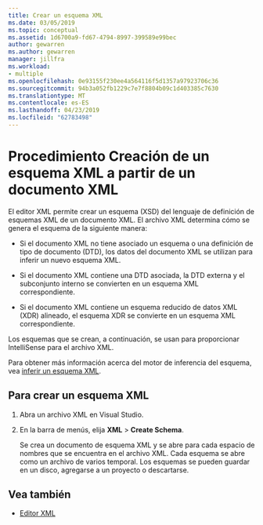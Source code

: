 ```yaml
---
title: Crear un esquema XML
ms.date: 03/05/2019
ms.topic: conceptual
ms.assetid: 1d6700a9-fd67-4794-8997-399589e99bec
author: gewarren
ms.author: gewarren
manager: jillfra
ms.workload:
- multiple
ms.openlocfilehash: 0e93155f230ee4a564116f5d1357a97923706c36
ms.sourcegitcommit: 94b3a052fb1229c7e7f8804b09c1d403385c7630
ms.translationtype: MT
ms.contentlocale: es-ES
ms.lasthandoff: 04/23/2019
ms.locfileid: "62783498"
---
```

# <a name="how-to-create-an-xml-schema-from-an-xml-document"></a>Procedimiento Creación de un esquema XML a partir de un documento XML

El editor XML permite crear un esquema (XSD) del lenguaje de definición de esquemas XML de un documento XML. El archivo XML determina cómo se genera el esquema de la siguiente manera:

- Si el documento XML no tiene asociado un esquema o una definición de tipo de documento (DTD), los datos del documento XML se utilizan para inferir un nuevo esquema XML.

- Si el documento XML contiene una DTD asociada, la DTD externa y el subconjunto interno se convierten en un esquema XML correspondiente.

- Si el documento XML contiene un esquema reducido de datos XML (XDR) alineado, el esquema XDR se convierte en un esquema XML correspondiente.

Los esquemas que se crean, a continuación, se usan para proporcionar IntelliSense para el archivo XML.

Para obtener más información acerca del motor de inferencia del esquema, vea [inferir un esquema XML](/dotnet/standard/data/xml/inferring-an-xml-schema).

## <a name="to-create-an-xml-schema"></a>Para crear un esquema XML

1. Abra un archivo XML en Visual Studio.

2. En la barra de menús, elija **XML** > **Create Schema**.

   Se crea un documento de esquema XML y se abre para cada espacio de nombres que se encuentra en el archivo XML. Cada esquema se abre como un archivo de varios temporal. Los esquemas se pueden guardar en un disco, agregarse a un proyecto o descartarse.

## <a name="see-also"></a>Vea también

- [Editor XML](../xml-tools/xml-editor.md)